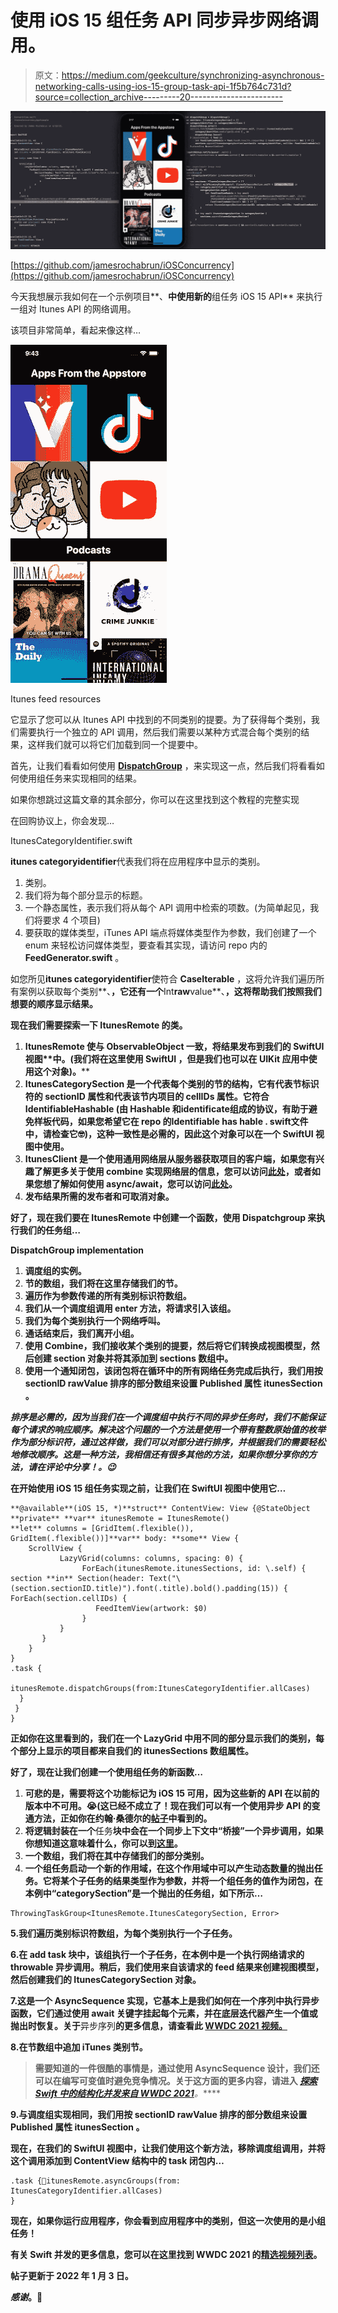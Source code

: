 # 使用 iOS 15 组任务 API 同步异步网络调用。

> 原文：<https://medium.com/geekculture/synchronizing-asynchronous-networking-calls-using-ios-15-group-task-api-1f5b764c731d?source=collection_archive---------20----------------------->

![](img/1a2efe1be78417380c11886b848c8a9f.png)

[https://github.com/jamesrochabrun/iOSConcurrency](https://github.com/jamesrochabrun/iOSConcurrency)

今天我想展示我如何在一个示例项目**、**中使用新的**组任务 iOS 15 API** 来执行一组对 Itunes API 的网络调用。

该项目非常简单，看起来像这样…

![](img/13f7b2e095dc0db48c9195756e064337.png)

Itunes feed resources

它显示了您可以从 Itunes API 中找到的不同类别的提要。为了获得每个类别，我们需要执行一个独立的 API 调用，然后我们需要以某种方式混合每个类别的结果，这样我们就可以将它们加载到同一个提要中。

首先，让我们看看如何使用 [**DispatchGroup**](https://developer.apple.com/documentation/dispatch/dispatchgroup) ，来实现这一点，然后我们将看看如何使用组任务来实现相同的结果。

如果你想跳过这篇文章的其余部分，你可以在这里找到这个教程的完整实现

在回购协议上，你会发现…

ItunesCategoryIdentifier.swift

**itunes categoryidentifier**代表我们将在应用程序中显示的类别。

1.  类别。
2.  我们将为每个部分显示的标题。
3.  一个静态属性，表示我们将从每个 API 调用中检索的项数。(为简单起见，我们将要求 4 个项目)
4.  要获取的媒体类型，iTunes API 端点将媒体类型作为参数，我们创建了一个 enum 来轻松访问媒体类型，要查看其实现，请访问 repo 内的 **FeedGenerator.swift** 。

如您所见**itunes categoryidentifier**使符合 **CaseIterable** ，这将允许我们遍历所有案例以获取每个类别**、**，它还有一个**Int**raw**value**、**，这将帮助我们按照我们想要的顺序显示结果。**

**现在我们需要探索一下 ItunesRemote 的类。**

1.  ****ItunesRemote** 使与 **ObservableObject** 一致，将结果发布到我们的 **SwiftUI** 视图**中。(**我们将在这里使用 **SwiftUI** ，但是我们也可以在 **UIKit** 应用**中使用这个对象)。****
2.  ****ItunesCategorySection** 是一个代表每个类别的节的结构，它有代表节标识符的 **sectionID** 属性和代表该节内项目的 **cellIDs** 属性。它符合 **IdentifiableHashable** (由 **Hashable** 和**identificate**组成的协议，有助于避免样板代码，如果您希望它在 repo 的**Identifiable has hable . swift**文件中，请检查它🤓)，这种一致性是必需的，因此这个对象可以在一个 **SwiftUI** 视图中使用。**
3.  **ItunesClient 是一个使用通用网络层从服务器获取项目的客户端，如果您有兴趣了解更多关于使用 combine 实现网络层的信息，您可以访问[此处](/if-let-swift-programming/generic-networking-layer-using-combine-in-swift-ui-d23574c20368)，或者如果您想了解如何使用 async/await，您可以访问[此处](https://jamesrochabrun.medium.com/create-a-generic-networking-layer-using-async-await-9168b6281721)。**
4.  **发布结果所需的发布者和可取消对象。**

**好了，现在我们要在 **ItunesRemote** 中创建一个函数，使用 **Dispatchgroup** 来执行我们的任务组…**

**DispatchGroup implementation**

1.  **调度组的实例。**
2.  **节的数组，我们将在这里存储我们的节。**
3.  **遍历作为参数传递的所有类别标识符数组。**
4.  **我们从一个调度组调用 enter 方法，将请求引入该组。**
5.  **我们为每个类别执行一个网络呼叫。**
6.  **通话结束后，我们离开小组。**
7.  **使用 Combine，我们接收某个类别的提要，然后将它们转换成视图模型，然后创建 section 对象并将其添加到 sections 数组中。**
8.  **使用一个通知闭包，该闭包将在循环中的所有网络任务完成后执行，我们用按 **sectionID** rawValue 排序的部分数组来设置 **Published** 属性 **itunesSection** 。**

***排序是必需的，因为当我们在一个调度组中执行不同的异步任务时，我们不能保证每个请求的响应顺序。解决这个问题的一个方法是使用一个带有整数原始值的枚举作为部分标识符，通过这样做，我们可以对部分进行排序，并根据我们的需要轻松地修改顺序。这是一种方法，我相信还有很多其他的方法，如果你想分享你的方法，请在评论中分享！。😉***

**在开始使用 iOS 15 组任务实现之前，让我们在 **SwiftUI** 视图中使用它…**

```
**@available**(iOS 15, *)**struct** ContentView: View {@StateObject **private** **var** itunesRemote = ItunesRemote()
**let** columns = [GridItem(.flexible()), GridItem(.flexible())]**var** body: **some** View {
    ScrollView {
           LazyVGrid(columns: columns, spacing: 0) {
                ForEach(itunesRemote.itunesSections, id: \.self) { section **in** Section(header: Text("\(section.sectionID.title)").font(.title).bold().padding(15)) {
ForEach(section.cellIDs) {
                   FeedItemView(artwork: $0)
                }
           }
       }
    }
}
.task {
     itunesRemote.dispatchGroups(from:ItunesCategoryIdentifier.allCases)
  }
 }
}
```

**正如你在这里看到的，我们在一个 **LazyGrid** 中用不同的部分显示我们的类别，每个部分上显示的项目都来自我们的 **itunesSections** 数组属性。**

**好了，现在让我们创建一个使用组任务的新函数…**

1.  **可悲的是，需要将这个功能标记为 iOS 15 可用，因为这些新的 API 在以前的版本中不可用。😭(这已经不成立了！现在我们可以有一个使用异步 API 的变通方法，正如你在约翰·桑德尔的[帖子](https://www.swiftbysundell.com/articles/making-async-system-apis-backward-compatible/)中看到的。**
2.  **将逻辑封装在一个**任务**块中会在一个同步上下文中“桥接”一个异步调用，如果你想知道这意味着什么，你可以到[这里](https://jamesrochabrun.medium.com/create-a-generic-networking-layer-using-async-await-9168b6281721)。**
3.  **一个数组，我们将在其中存储我们的部分类别。**
4.  **一个组任务启动一个新的作用域，在这个作用域中可以产生动态数量的抛出任务。它将某个子任务的结果类型作为参数，并将一个组任务的值作为闭包，在本例中“categorySection”是一个抛出的任务组，如下所示…**

```
ThrowingTaskGroup<ItunesRemote.ItunesCategorySection, Error>
```

**5.我们遍历类别标识符数组，为每个类别执行一个子任务。**

**6.在 add task 块中，该组执行一个子任务，在本例中是一个执行网络请求的 throwable 异步调用。稍后，我们使用来自该请求的 feed 结果来创建视图模型，然后创建我们的 **ItunesCategorySection** 对象。**

**7.这是一个 **AsyncSequence** 实现，它基本上是我们如何在一个序列中执行异步函数，它们通过使用 **await** 关键字挂起每个元素，并在底层迭代器产生一个值或抛出时恢复。关于**异步序列**的更多信息，请查看此 [WWDC 2021 视频。](https://developer.apple.com/videos/play/wwdc2021/10058/?time=17)**

**8.在节数组中追加 iTunes 类别节。**

> **需要知道的一件很酷的事情是，通过使用 AsyncSequence 设计，我们还可以在编写可变值时避免竞争情况。关于这方面的更多内容，请进入 [***探索 Swift 中的结构化并发来自 WWDC 2021***](https://developer.apple.com/videos/play/wwdc2021/10134/)***。*****

**9.与调度组实现相同，我们用按 **sectionID** rawValue 排序的部分数组来设置 **Published** 属性 **itunesSection** 。**

**现在，在我们的 **SwiftUI** 视图中，让我们使用这个新方法，移除调度组调用，并将这个调用添加到 **ContentView** 结构中的 **task** 闭包内…**

```
.task {🎉itunesRemote.asyncGroups(from: ItunesCategoryIdentifier.allCases)   
}
```

**现在，如果你运行应用程序，你会看到应用程序中的类别，但这一次使用的是小组任务！**

**有关 Swift 并发的更多信息，您可以在这里找到 WWDC 2021 的[精选视频列表](https://jamesrochabrun.medium.com/create-a-generic-networking-layer-using-async-await-9168b6281721)。**

**帖子更新于 2022 年 1 月 3 日。**

***感谢*。🤖**